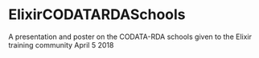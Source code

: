 # ElixirCODATARDASchools
A presentation and poster on the CODATA-RDA schools given to the Elixir training community April 5 2018
